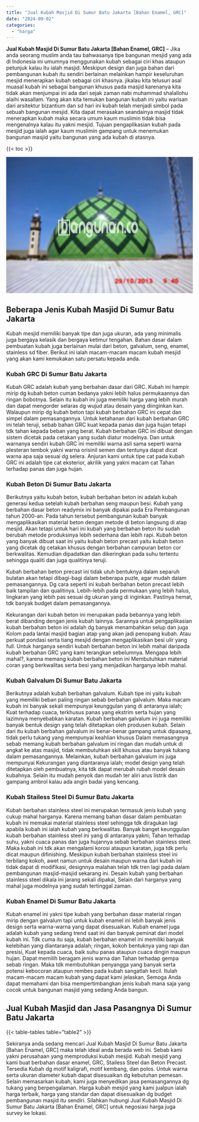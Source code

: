 ```yaml
---
title: "Jual Kubah Masjid Di Sumur Batu Jakarta [Bahan Enamel, GRC]"
date: "2024-09-02"
categories: 
  - "harga"
---
```


**Jual Kubah Masjid Di Sumur Batu Jakarta \[Bahan Enamel, GRC\]** – Jika anda seorang muslim anda tau bahwasanya tipe bangunan mesjid yang ada di Indonesia ini umumnya menggunakan kubah sebagai ciri khas ataupun petunjuk kalau itu ialah masjid. Meskipun design dan juga bahan dari pembangunan kubah itu sendiri berlainan melainkan hampir keseluruhan mesjid menerapkan kubah sebagai ciri khasnya. jikalau kita telusuri asal muasal kubah ini sebagai bangunan khusus pada masjid karenanya kita tidak akan menjumpai ini ada dari sejak zaman nabi muhammad shalallohu alaihi wasallam. Yang akan kita temukan bangunan kubah ini yaitu warisan dari arsitektur bizantium dan sd hari ini kubah telah menjadi simbol pada sebuah bangunan mesjid. Kita dapat merasakan seandainya masjid tidak menerapkan kubah maka secara umum kaum muslimin tidak bisa mengenalnya kalau itu yakni mesjid. Tujuan pengaplikasian kubah pada mesjid juga ialah agar kaum muslimin gampang untuk menemukan bangunan masjid yaitu bangunan yang ada kubah di atasnya.

{{< toc >}}

![Jual Kubah Masjid Di Sumur Batu Jakarta [Bahan Enamel, GRC]](/images/jual-kubah-masjid-29.png)

## Beberapa Jenis Kubah Masjid Di Sumur Batu Jakarta

Kubah mesjid memiliki banyak tipe dan juga ukuran, ada yang minimalis juga bergaya kelasik dan bergaya ketimur tengahan. Bahan dasar dalam pembuatan kubah juga berlainan mulai dari beton, galvalum, seng, enamel, stainless sd fiber. Berikut ini ialah macam-macam macam kubah mesjid yang akan kami kemukakan satu persatu kepada anda.

### Kubah GRC Di Sumur Batu Jakarta

Kubah GRC adalah kubah yang berbahan dasar dari GRC. Kubah ini hampir mirip dg kubah beton cuman bedanya yakni lebih halus permukaannya dan ringan bobotnya. Selain itu kubah ini juga memiliki harga yang lebih murah dan dapat mengorder selaras dg wujud atau desain yang diinginkan kan. Walaupun mirip dg kubah beton tapi kubah berbahan GRC ini cepat dan simpel dalam pemasangannya. Untuk ketahanan dari kubah berbahan GRC ini telah teruji, sebab bahan GRC kuat kepada panas dan juga hujan tetapi tdk tahan kepada beban yang berat. Kubah berbahan GRC ini dibuat dengan sistem dicetak pada cetakan yang sudah diatur modelnya. Dan untuk warnanya sendiri kubah GRC ini memiliki warna asli sama seperti warna plesteran tembok yakni warna orisinil semen dan tentunya dapat dicat warna apa saja sesuai dg selera. Anjuran kami untuk tipe cat pada kubah GRC ini adalah tipe cat eksterior, akrilik yang yakni macam cat Tahan terhadap panas dan juga hujan.

### Kubah Beton Di Sumur Batu Jakarta

Berikutnya yaitu kubah beton, kubah berbahan beton ini adalah kubah generasi kedua setelah kubah berbahan seng maupun besi. Kubah yang berbahan dasar beton readymix ini banyak dipakai pada Era Pembangunan tahun 2000-an. Pada tahun tersebut pembangunan kubah banyak mengaplikasikan material beton dengan metode di beton langsung di atap mesjid. Akan tetapi untuk hari ini kubah yang berbahan beton itu sudah berubah metode produksinya lebih sederhana dan lebih rapi. Kubah beton yang banyak dibuat saat ini yaitu kubah beton precast yaitu kubah beton yang dicetak dg cetakan khusus dengan berbahan campuran beton cor berkwalitas. Kemudian dipadatkan dan dikeringkan pada suhu tertentu sehingga qualiti dan juga qualitinya teruji.

Kubah berbahan beton precast ini tidak utuh bentuknya dalam separuh bulatan akan tetapi dibagi-bagi dalam beberapa puzle, agar mudah dalam pemasangannya. Dg cara seperti ini kubah berbahan beton precast lebih baik tampilan dan qualitinya. Lebih-lebih pada permukaan yang lebih halus, lingkaran yang lebih pas sesuai dg ukuran yang di inginkan. Pastinya hemat, tdk banyak budget dalam pemasangannya.

Kekurangan dari kubah beton ini merupakan pada bebannya yang lebih berat dibanding dengan jenis kubah lainnya. Sarannya untuk pengaplikasian kubah berbahan beton ini adalah dg banyak menambahkan selup dan juga Kolom pada lantai masjid bagian atap yang akan jadi penopang kubah. Atau perkuat pondasi serta tiang mesjid dengan mengaplikasikan besi ulir yang full. Untuk harganya sendiri kubah berbahan beton ini lebih mahal daripada kubah berbahan GRC yang kami terangkan sebelumnya. Mengapa lebih mahal?, karena memang kubah berbahan beton ini Membutuhkan material coran yang berkwalitas serta besi yang menjadikan harganya lebih mahal.

### Kubah Galvalum Di Sumur Batu Jakarta

Berikutnya adalah kubah berbahan galvalum. Kubah tipe ini yaitu kubah yang memiliki beban paling ringan sebab berbahan galvalum. Maka macam kubah ini banyak sekali mempunyai keunggulan yang di antaranya ialah; Kuat terhadap cuaca, terkhusus panas yang ekstrim serta hujan yang lazimnya menyebabkan karatan. Kubah berbahan galvalum ini juga memiliki banyak bentuk design yang telah ditetapkan oleh produsen kubah. Selain dari itu kubah berbahan galvalum ini benar-benar gampang untuk dipasang, tidak perlu tukang yang mempunyai keahlian khusus Dalam memasangnya sebab memang kubah berbahan galvalum ini ringan dan mudah untuk di angkat ke atas masjid, tidak membutuhkan skill khusus atau banyak tukang dalam pemasangannya. Melainkan, kubah berbahan galvalum ini juga mempunyai Kekurangan yang diantaranya ialah; model design yang telah ditetapkan oleh pembuatnya, kita tdk dapat merubah rubah model desain kubahnya. Selain itu mudah penyok dan mudah ter aliri arus listrik dan gampang ambrol kalau ada angin badai yang kencang.

### Kubah Stailess Steel Di Sumur Batu Jakarta

Kubah berbahan stainless steel ini merupakan termasuk jenis kubah yang cukup mahal harganya. Karena memang bahan dasar dalam pembuatan kubah ini memakai material stainless steel sehingga tdk diragukan lagi apabila kubah ini ialah kubah yang berkwalitas. Banyak banget keunggulan kubah berbahan stainless steel ini yang di antaranya yakni; Tahan terhadap suhu, yakni cuaca panas dan juga hujannya sebab berbahan stainless steel. Maka kubah ini tdk akan mengalami korosi ataupun karatan, juga tdk perlu dicat maupun difinishing. Meskipun kubah berbahan stainless steel ini terbilang kokoh, awet namun untuk desain maupun warna dari kubah ini tidak dapat di modifikasi, designnya malahan telah tdk tren lagi pada dalam pembangunan masjid-masjid sekarang ini. Desain kubah yang berbahan stainless steel dikala ini jarang sekali dipakai, Selain dari harganya yang mahal juga modelnya yang sudah tertinggal zaman.

### Kubah Enamel Di Sumur Batu Jakarta

Kubah enamel ini yakni tipe kubah yang berbahan dasar material ringan mirip dengan galvalum tapi untuk kubah enamel ini lebih banyak jenis design serta warna-warna yang dapat disesuaikan. Kubah enamel juga adalah kubah yang sedang trend saat ini dan banyak peminat dari model kubah ini. Tdk cuma itu saja, kubah berbahan enamel ini memiliki banyak kelebihan yang diantaranya adalah; ringan, kokoh bentuknya yang rapi dan presisi, Kuat kepada cuaca, baik suhu panas ataupun cuaca dingin maupun hujan. Dapat memilih beragam jenis warna dan Tahan terhadap gempa sebab ringan. Maka tdk membutuhkan penyangga yang banyak serta potensi kebocoran ataupun rembes pada kubah sangatlah kecil. Itulah macam-macam macam kubah yang dapat kami jelaskan, Semoga Anda dapat memahami dan bisa mempertimbangkan jenis kubah mana saja yang cocok untuk bangunan masjid yang sedang Anda bangun.

## Jual Kubah Masjid dan Jasa Pasangnya Di Sumur Batu Jakarta

{{< table-tables table="table2" >}}

Sekiranya anda sedang mencari Jual Kubah Masjid Di Sumur Batu Jakarta \[Bahan Enamel, GRC\] maka telah ideal anda berada web ini. Sebab kami yakni perusahaan yang memproduksi kubah mesjid. Kubah mesjid yang kami buat berbahan dasar enamel, GRC, Stailess Steel dan Beton Precast. Tersedia Kubah dg motif kaligrafi, motif kembang, dan polos. Untuk warna serta ukuran diameter kubah dapat disesuaikan dg kebutuhan pemesan. Selain memasarkan kubah, kami juga menyedikan jasa pemasangannya dg tukang yang berpengalaman. Harga kubah mesjid yang kami jualpun ialah harga terbaik, harga yang standar dan dapat disesuaikan dg budget pembangunan masjid itu sendiri. Silahkan hubungi Jual Kubah Masjid Di Sumur Batu Jakarta \[Bahan Enamel, GRC\] untuk negosiasi harga juga survey ke lokasi.

